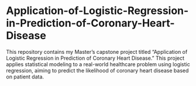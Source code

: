 # Application-of-Logistic-Regression-in-Prediction-of-Coronary-Heart-Disease
This repository contains my Master’s capstone project titled “Application of Logistic Regression in Prediction of Coronary Heart Disease.” This project applies statistical modeling to a real-world healthcare problem using logistic regression, aiming to predict the likelihood of coronary heart disease based on patient data.
